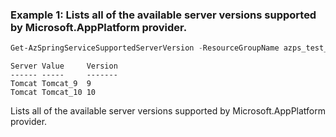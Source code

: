 ### Example 1: Lists all of the available server versions supported by Microsoft.AppPlatform provider.
```powershell
Get-AzSpringServiceSupportedServerVersion -ResourceGroupName azps_test_group_spring -ServiceName azps-spring-01
```

```output
Server Value     Version
------ -----     -------
Tomcat Tomcat_9  9
Tomcat Tomcat_10 10
```

Lists all of the available server versions supported by Microsoft.AppPlatform provider.